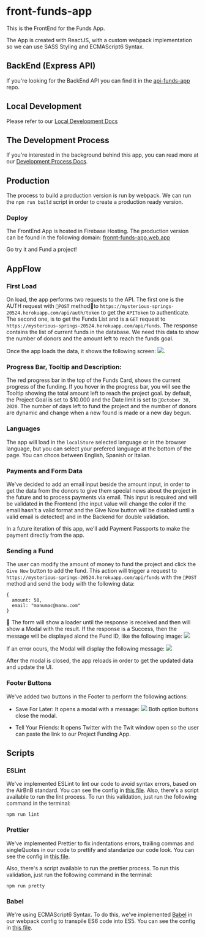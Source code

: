 # front-funds-app
This is the FrontEnd for the Funds App. 

The App is created with ReactJS, with a custom webpack implementation so we can use SASS Styling and ECMAScript6 Syntax. 


## BackEnd (Express API)
If you're looking for the BackEnd API you can find it in the [api-funds-app](https://github.com/Manumac86/api-funds-app) repo.

## Local Development
Please refer to our [Local Development Docs](docs/LocalDevelompent.md)

## The Development Process
If you're interested in the background behind this app, you can read more at our [Development Process Docs](docs/DevProcess.md).

## Production
The process to build a production version is run by webpack. We can run the `npm run build` script in order to create a production ready version.

### Deploy
The FrontEnd App is hosted in Firebase Hosting. The production version can be found in the following domain: 
[fronnt-funds-app.web.app](https://front-funds-app.web.app/)

Go try it and Fund a project!

## AppFlow
### First Load
On load, the app performs two requests to the API. 
The first one is the AUTH request with `POST` methodto `https://mysterious-springs-20524.herokuapp.com/api/auth/token` to get the `APIToken` to authenticate. 
The second one, is to get the Funds List and is a `GET` request to `https://mysterious-springs-20524.herokuapp.com/api/funds`. The response contains the list of current funds in the database. We need this data to show the number of donors and the amount left to reach the funds goal.

Once the app loads the data, it shows the following screen: 
![](docs/mainScreen.png).

### Progress Bar, Tooltip and Description: 
The red progress bar in the top of the Funds Card, shows the current progress of the funding.
If you hover in the progress bar, you will see the Tooltip showing the total amount left to reach the project goal.
by default, the Project Goal is set to $10.000 and the Date limit is set to `October 30, 2020`. 
The number of days left to fund the project and the number of donors are dynamic and change when a new found is made or a new day begun.

### Languages
The app will load in the `localStore` selected language or in the browser language, but you can select your prefered language at the bottom of the page. You can choos between English, Spanish or Italian.

### Payments and Form Data
We've decided to add an email input beside the amount input, in order to get the data from the donors to give them special news about the project in the future and to process payments via email. This input is required and will be validated in the Frontend (the input value will change the color if the email hasn't a valid format and the Give Now button will be disabled until a valid email is detected) and in the Backend for double validation. 

In a future iteration of this app, we'll add Payment Passports to make the payment directly from the app.

### Sending a Fund
The user can modify the amount of money to fund the project and click the `Give Now` button to add the fund.
This action will trigger a request to `https://mysterious-springs-20524.herokuapp.com/api/funds` with the `POST` method and send the body with the following data: 

```
{
  amount: 50,
  email: "manumac@manu.com"
}
```

The form will show a loader until the response is received and then will show a Modal with the result.
If the response is a Success, then the message will be displayed alond the Fund ID, like the following image: 
![](docs/successModal.png)

If an error ocurs, the Modal will display the following message: 
![](docs/errorModal.png)

After the modal is closed, the app reloads in order to get the updated data and update the UI.

### Footer Buttons
We've added two buttons in the Footer to perform the following actions: 
- Save For Later: It opens a modal with a message:
![](docs/saveForLater.png)
Both option buttons close the modal.

- Tell Your Friends: It opens Twitter with the Twit window open so the user can paste the link to our Project Funding App. 


## Scripts
### ESLint
We've implemented ESLint to lint our code to avoid syntax errors, based on the AirBnB standard. You can see the config in [this file](.eslintrc.json).
Also, there's a script available to run the lint process. To run this validation, just run the following command in the terminal:
```
npm run lint
```

### Prettier
We've implemented Prettier to fix indentations errors, trailing commas and singleQuotes in our code to prettify and standarize our code look. You can see the config in [this file](.prettierrc).

Also, there's a script available to run the prettier process. To run this validation, just run the following command in the terminal:
```
npm run pretty
```

### Babel
We're using ECMAScript6 Syntax. To do this, we've implemented [Babel](https://babeljs.io/) in our webpack config to transpile ES6 code into ES5. You can see the config in [this file](.babelrc).

